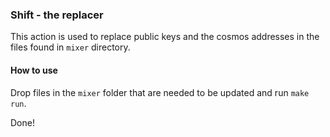 ### Shift - the replacer

This action is used to replace public keys and the cosmos addresses in the files found in `mixer` directory.

#### How to use

Drop files in the `mixer` folder that are needed to be updated and run `make run`.

Done!